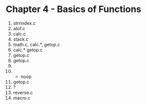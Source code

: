 
Chapter 4 - Basics of Functions 
===============================

1. strrindex.c
2. atof.c
3. calc.c
4. stack.c
5. math.c, calc.*, getop.c 
6. calc.* getop.c
7. getop.c
8. getop.c
9. <!-- got this one for free -->
10. - noop
11. getop.c <!-- also restructured code to match text -->
12. ?
13. reverse.c
14. macro.c
